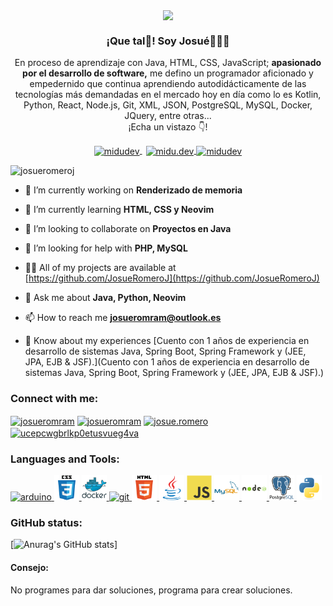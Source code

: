<p align="center" width="270">
   <img align="center" width="270" src="https://github.com/josueromram/josueromram/blob/ProjectsApacheNetbeans12.4/Perfil%20Circular.png" />
   <h3 align="center">¡Que tal👋! Soy Josué👨🏻‍💻</h3>
</p>

<p align="center">En proceso de aprendizaje con Java, HTML, CSS, JavaScript; <strong>apasionado por el desarrollo de software,</strong> me defino un programador aficionado y empedernido que continua aprendiendo autodidácticamente de las tecnologías más demandadas en el mercado hoy en día como lo es Kotlin, Python, React, Node.js, Git, XML, JSON, PostgreSQL, MySQL, Docker, JQuery, entre otras...<br />¡Echa un vistazo 👇!</p>
<p align="center">
   <a href="https://youtube.com/c/vallenatosjr2" target="blank" style='margin-right:6px'>
    <img align="center" src="https://cdn.jsdelivr.net/npm/simple-icons@3.0.1/icons/youtube.svg" alt="midudev" height="29px" width="29px" />
  </a>
  <a href="https://instagram.com/josueromerojr2" target="blank">
    <img align="center" src="https://cdn.jsdelivr.net/npm/simple-icons@3.0.1/icons/instagram.svg" alt="midu.dev" height="29px" width="29px" />
  </a>
  <a href="https://twitter.com/Josueromram" target="blank">
    <img align="center" src="https://cdn.jsdelivr.net/npm/simple-icons@3.0.1/icons/twitter.svg" alt="midudev" height="29px" width="29px" />
  </a>
</p>

<p align="left"> <img src="https://komarev.com/ghpvc/?username=josueromeroj&label=Profile%20views&color=0e75b6&style=flat" alt="josueromeroj" /> </p>

- 🔭 I’m currently working on **Renderizado de memoria**

- 🌱 I’m currently learning **HTML, CSS y Neovim**

- 👯 I’m looking to collaborate on **Proyectos en Java**

- 🤝 I’m looking for help with **PHP, MySQL**

- 👨‍💻 All of my projects are available at [https://github.com/JosueRomeroJ](https://github.com/JosueRomeroJ)

- 💬 Ask me about **Java, Python, Neovim**

- 📫 How to reach me **josueromram@outlook.es**

- 📄 Know about my experiences [Cuento con 1 años de experiencia en desarrollo de sistemas Java, Spring Boot, Spring Framework y (JEE, JPA, EJB & JSF).](Cuento con 1 años de experiencia en desarrollo de sistemas Java, Spring Boot, Spring Framework y (JEE, JPA, EJB & JSF).)

<h3 align="left">Connect with me:</h3>
<p align="left">
<a href="https://twitter.com/josueromram" target="blank"><img align="center" src="https://raw.githubusercontent.com/rahuldkjain/github-profile-readme-generator/master/src/images/icons/Social/twitter.svg" alt="josueromram" height="30" width="40" /></a>
<a href="https://linkedin.com/in/josueromram" target="blank"><img align="center" src="https://raw.githubusercontent.com/rahuldkjain/github-profile-readme-generator/master/src/images/icons/Social/linked-in-alt.svg" alt="josueromram" height="30" width="40" /></a>
<a href="https://instagram.com/josueromerojr2" target="blank"><img align="center" src="https://raw.githubusercontent.com/rahuldkjain/github-profile-readme-generator/master/src/images/icons/Social/instagram.svg" alt="josue.romero" height="30" width="40" /></a>
<a href="https://www.youtube.com/channel/UC9UgUOOlVRagu3Gj9_upQFg" target="blank"><img align="center" src="https://raw.githubusercontent.com/rahuldkjain/github-profile-readme-generator/master/src/images/icons/Social/youtube.svg" alt="ucepcwgbrlkp0etusvueg4va" height="30" width="40" /></a>
</p>

<h3 align="left">Languages and Tools:</h3>
<p align="left"> <a href="https://www.arduino.cc/" target="_blank"> <img src="https://cdn.worldvectorlogo.com/logos/arduino-1.svg" alt="arduino" width="40" height="40"/> </a> <a href="https://www.w3schools.com/css/" target="_blank"> <img src="https://raw.githubusercontent.com/devicons/devicon/master/icons/css3/css3-original-wordmark.svg" alt="css3" width="40" height="40"/> </a> <a href="https://www.docker.com/" target="_blank"> <img src="https://raw.githubusercontent.com/devicons/devicon/master/icons/docker/docker-original-wordmark.svg" alt="docker" width="40" height="40"/> </a> <a href="https://git-scm.com/" target="_blank"> <img src="https://www.vectorlogo.zone/logos/git-scm/git-scm-icon.svg" alt="git" width="40" height="40"/> </a> <a href="https://www.w3.org/html/" target="_blank"> <img src="https://raw.githubusercontent.com/devicons/devicon/master/icons/html5/html5-original-wordmark.svg" alt="html5" width="40" height="40"/> </a> <a href="https://www.java.com" target="_blank"> <img src="https://raw.githubusercontent.com/devicons/devicon/master/icons/java/java-original.svg" alt="java" width="40" height="40"/> </a> <a href="https://developer.mozilla.org/en-US/docs/Web/JavaScript" target="_blank"> <img src="https://raw.githubusercontent.com/devicons/devicon/master/icons/javascript/javascript-original.svg" alt="javascript" width="40" height="40"/> </a> <a href="https://www.mysql.com/" target="_blank"> <img src="https://raw.githubusercontent.com/devicons/devicon/master/icons/mysql/mysql-original-wordmark.svg" alt="mysql" width="40" height="40"/> </a> <a href="https://nodejs.org" target="_blank"> <img src="https://raw.githubusercontent.com/devicons/devicon/master/icons/nodejs/nodejs-original-wordmark.svg" alt="nodejs" width="40" height="40"/> </a> <a href="https://www.postgresql.org" target="_blank"> <img src="https://raw.githubusercontent.com/devicons/devicon/master/icons/postgresql/postgresql-original-wordmark.svg" alt="postgresql" width="40" height="40"/> </a> <a href="https://www.python.org" target="_blank"> <img src="https://raw.githubusercontent.com/devicons/devicon/master/icons/python/python-original.svg" alt="python" width="40" height="40"/> </a> </p>

### GitHub status:
[![Anurag's GitHub stats](https://github-readme-stats.vercel.app/api?username=josueromram)]

#### Consejo:
No programes para dar soluciones, programa para crear soluciones.
